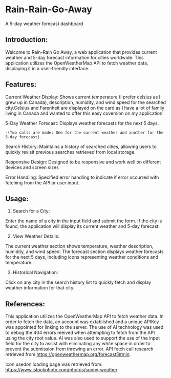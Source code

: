# Rain-Rain-Go-Away 
A 5-day weather forecast dashboard 

## Introduction:
Welcome to Rain-Rain Go Away, a web application that provides current weather and 5-day forecast information for cities worldwide. This application utilizes the OpenWeatherMap API to fetch weather data, displaying it in a user-friendly interface.

## Features: 
Current Weather Display: Shows current temperature (I prefer celsius as I grew up in Canada), description, humidity, and wind speed for the searched city.Celsius and Farenheit are displayed on the card as I have a lot of family living in Canada and wanted to offer this easy coversion on my application. 

5-Day Weather Forecast: Displays weather forecasts for the next 5 days. 

    -(Two calls are made: One for the current weather and another for the 5-day forecast).

Search History: Maintains a history of searched cities, allowing users to quickly revisit previous searches retrieved from local storage.

Responsive Design: Designed to be responsive and work well on different devices and screen sizes

Error Handling: Specified error handling to indicate if error occurred with fetching from the API or user input. 

## Usage:

1. Search for a City:

Enter the name of a city in the input field and submit the form.
If the city is found, the application will display its current weather and 5-day forecast.

2. View Weather Details:

The current weather section shows temperature, weather description, humidity, and wind speed.
The forecast section displays weather forecasts for the next 5 days, including icons representing weather conditions and temperature.

3. Historical Navigation:

Click on any city in the search history list to quickly fetch and display weather information for that city.

## References:

This application utilizes the OpenWeatherMap API to fetch weather data. In order to fetch the data, an account was extablished and a unique APIKey was appointed for linking to the server. 
The use of AI technology was used to debug the 404 errors reeived when attempting to fetch from the API using the city root value. AI was also used to support the use of the input field for the city to assist with eliminating any white space in order to prevent the submission from throwing an error. API fetch call research retrieved from https://openweathermap.org/forecast5#min. 

Icon usedon loading page was retrieved from: https://www.istockphoto.com/photos/sunny-weather